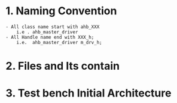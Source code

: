# 1. Naming Convention   
    - All class name start with ahb_XXX
        i.e . ahb_master_driver
    - All Handle name end with XXX_h;
        i.e.  ahb_master_driver m_drv_h;
# 2. Files and Its contain
# 3. Test bench Initial Architecture
    
